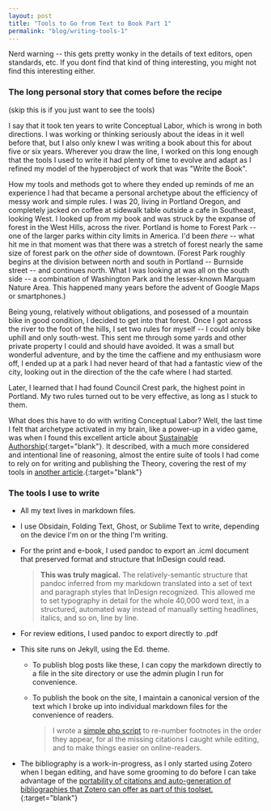 ```yaml
---
layout: post
title: "Tools to Go from Text to Book Part 1"
permalink: "blog/writing-tools-1"
---
```

Nerd warning -- this gets pretty wonky in the details of text editors, open standards, etc. If you dont find that kind of thing interesting, you might not find this interesting either.
 <!--more-->
### The long personal story that comes before the recipe

(skip this is if you just want to see the tools)

I say that it took ten years to write Conceptual Labor, which is wrong in both directions. I was working or thinking seriously about the ideas in it well before that, but I also only knew I was writing a book about this for about five or six years. Wherever you draw the line, I worked on this long enough that the tools I used to write it had plenty of time to evolve and adapt as I refined my model of the hyperobject of work that was "Write the Book".

How my tools and methods got to where they ended up reminds of me an experience I had that became a personal archetype about the efficiency of messy work and simple rules. I was 20, living in Portland Oregon, and completely jacked on coffee at sidewalk table outside a cafe in Southeast, looking West. I looked up from my book and was struck by the expanse of forest in the West Hills, across the river. Portland is home to Forest Park -- one of the larger parks within city limits in America. I'd been *there* -- what hit me in that moment was that there was a stretch of forest nearly the same size of forest park on the *other* side of downtown. (Forest Park roughly begins at the division between north and south in Portland -- Burnside street -- and continues north. What I was looking at was all on the south side -- a combination of Washington Park and the lesser-known Marquam Nature Area. This happened many years before the advent of Google Maps or smartphones.)

Being young, relatively without obligations, and posessed of a mountain bike in good condition, I decided to get into that forest. Once I got across the river to the foot of the hills, I set two rules for myself -- I could only bike uphill and only south-west.  This sent me through some yards and other private property I could and should have avoided. It was a small but wonderful adventure, and by the time the caffiene and my enthusiasm wore off, I ended up at a park I had never heard of that had a fantastic view of the city, looking out in the direction of the the cafe where I had started.

Later, I learned that I had found Council Crest park, the highest point in Portland. My two rules turned out to be very effective, as long as I stuck to them.

What does this have to do with writing Conceptual Labor? Well, the last time I felt that archetype activated in my brain, like a power-up in a video game, was when I found this excellent article about [Sustainable Authorship](https://programminghistorian.org/en/lessons/sustainable-authorship-in-plain-text-using-pandoc-and-markdown){:target="blank"}. It described, with a much more considered and intentional line of reasoning, almost the entire suite of tools I had come to rely on for writing and publishing the Theory, covering the rest of my tools in [another article](https://programminghistorian.org/en/lessons/collaborative-blog-with-jekyll-github).{:target="blank"}

### The tools I use to write

* All my text lives in markdown files.
* I use Obsidain, Folding Text, Ghost, or Sublime Text to write, depending on the device I'm on or the thing I'm writing.
* For the print and e-book, I used pandoc to export an .icml document that preserved format and structure that InDesign could read.

	> **This was truly magical.** The relatively-semantic structure that pandoc inferred from my markdown translated into a set of text and paragraph styles that InDesign recognized. This allowed me to set typography in detail for the whole 40,000 word text, in a structured, automated way instead of manually setting headlines, italics, and so on, line by line.

* For review editions, I used pandoc to export directly to .pdf
* This site runs on Jekyll, using the Ed. theme.
	* To publish blog posts like these, I can copy the markdown directly to a file in the site directory or use the admin plugin I run for convenience.
	* To publish the book on the site, I maintain a canonical version of the text which I broke up into individual markdown files for the convenience of readers.

		> I wrote a [simple php script](https://gist.github.com/nimdaghlian/d0621557883cd7c463eec59aea3d8e6c) to re-number footnotes in the order they appear, for al the missing citations I caught while editing, and to make things easier on online-readers.

* The bibliography is a work-in-progress, as I only started using Zotero when I began editing, and have some grooming to do before I can take advantage of the [portability of citations and auto-generation of bibliographies that Zotero can offer as part of this toolset.](https://programminghistorian.org/en/lessons/sustainable-authorship-in-plain-text-using-pandoc-and-markdown#working-with-bibliographies){:target="blank"}
